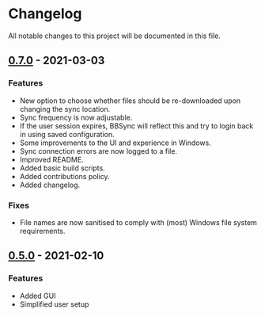 # Changelog
All notable changes to this project will be documented in this file.



## [0.7.0][] - 2021-03-03

### Features
- New option to choose whether files should be re-downloaded upon changing the sync location.
- Sync frequency is now adjustable.
- If the user session expires, BBSync will reflect this and try to login back in using saved configuration.
- Some improvements to the UI and experience in Windows.
- Sync connection errors are now logged to a file.
- Improved README.
- Added basic build scripts.
- Added contributions policy.
- Added changelog.

### Fixes
- File names are now sanitised to comply with (most) Windows file system requirements.



## [0.5.0][] - 2021-02-10

### Features
- Added GUI
- Simplified user setup



[0.7.0]: https://github.com/jacobszpz/BlackboardSync/releases/
[0.5.0]: https://github.com/jacobszpz/BlackboardSync/releases/

